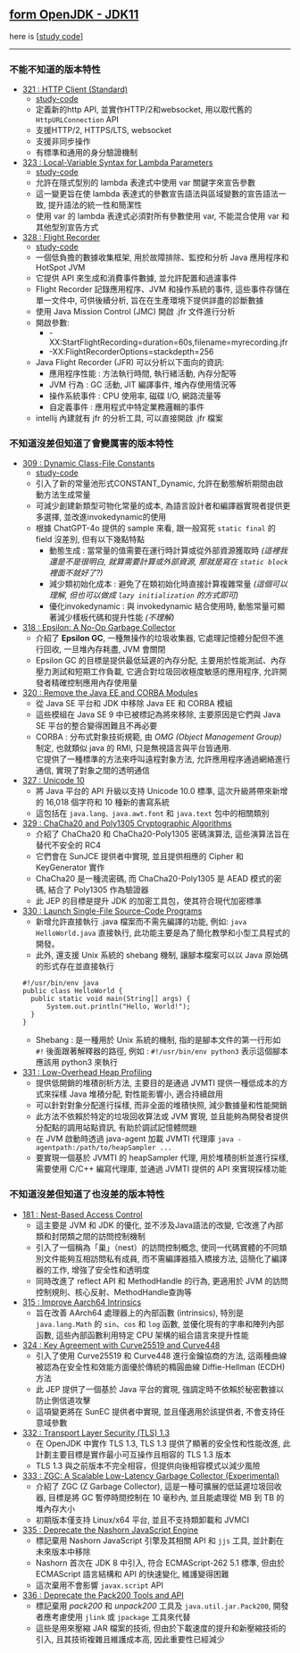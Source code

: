 ## [form OpenJDK - JDK11](https://openjdk.org/projects/jdk/11)

here is [[study code](./src/test/java/org/aery/study/jdk11)]

---

### 不能不知道的版本特性

- [321 : HTTP Client (Standard)](https://openjdk.org/jeps/321)
    - [study-code](./src/test/java/org/aery/study/jdk11/JEP321_Http2.java)
    - 定義新的http API, 並實作HTTP/2和websocket, 用以取代舊的`HttpURLConnection` API
    - 支援HTTP/2, HTTPS/LTS, websocket
    - 支援非同步操作
    - 有標準和通用的身分驗證機制
- [323 : Local-Variable Syntax for Lambda Parameters](https://openjdk.org/jeps/323)
    - [study-code](./src/test/java/org/aery/study/jdk11/JEP323_Local_Variable_Syntax_for_Lambda_Parameters.java)
    - 允許在隱式型別的 lambda 表達式中使用 var 關鍵字來宣告參數
    - 這一變更旨在使 lambda 表達式的參數宣告語法與區域變數的宣告語法一致, 提升語法的統一性和簡潔性
    - 使用 var 的 lambda 表達式必須對所有參數使用 var, 不能混合使用 var 和其他型別宣告方式
- [328 : Flight Recorder](https://openjdk.org/jeps/328)
    - [study-code](./src/test/java/org/aery/study/jdk11/JEP328_Flight_Recorder.java)
    - 一個低負擔的數據收集框架, 用於故障排除、監控和分析 Java 應用程序和 HotSpot JVM
    - 它提供 API 來生成和消費事件數據, 並允許配置和過濾事件
    - Flight Recorder 記錄應用程序、JVM 和操作系統的事件, 這些事件存儲在單一文件中, 可供後續分析, 旨在在生產環境下提供詳盡的診斷數據
    - 使用 Java Mission Control (JMC) 開啟 .jfr 文件進行分析
    - 開啟參數:
        - -XX:StartFlightRecording=duration=60s,filename=myrecording.jfr
        - -XX:FlightRecorderOptions=stackdepth=256
    - Java Flight Recorder (JFR) 可以分析以下面向的資訊:
        - 應用程序性能 : 方法執行時間, 執行緒活動, 內存分配等
        - JVM 行為 : GC 活動, JIT 編譯事件, 堆內存使用情況等
        - 操作系統事件 : CPU 使用率, 磁碟 I/O, 網路流量等
        - 自定義事件 : 應用程式中特定業務邏輯的事件
    - intellij 內建就有 jfr 的分析工具, 可以直接開啟 .jfr 檔案

### 不知道沒差但知道了會變厲害的版本特性

- [309 : Dynamic Class-File Constants](https://openjdk.org/jeps/309)
    - [study-code](./src/test/java/org/aery/study/jdk11/JEP309_Dynamic_Class_File_Constants.java)
    - 引入了新的常量池形式CONSTANT_Dynamic, 允許在動態解析期間由啟動方法生成常量
    - 可減少創建新類型可物化常量的成本, 為語言設計者和編譯器實現者提供更多選擇, 並改進invokedynamic的使用
    - 根據 ChatGPT-4o 提供的 sample 來看, 跟一般寫死 `static final` 的 field 沒差別, 但有以下幾點特點
        - 動態生成 : 當常量的值需要在運行時計算或從外部資源獲取時 *(這裡我還是不是很明白, 就算需要計算或外部資源, 那就是寫在 `static block`
          裡面不就好了?)*
        - 減少類初始化成本 : 避免了在類初始化時直接計算複雜常量 *(這個可以理解, 但也可以做成 `lazy initialization` 的方式即可)*
        - 優化invokedynamic : 與 invokedynamic 結合使用時, 動態常量可顯著減少樣板代碼和提升性能 *(不理解)*
- [318 : Epsilon: A No-Op Garbage Collector](https://openjdk.org/jeps/318)
    - 介紹了 **Epsilon GC**, 一種無操作的垃圾收集器, 它處理記憶體分配但不進行回收, 一旦堆內存耗盡, JVM 會關閉
    - Epsilon GC 的目標是提供最低延遲的內存分配, 主要用於性能測試、內存壓力測試和短期工作負載, 它適合對垃圾回收極度敏感的應用程序, 允許開發者精確控制應用內存使用量
- [320 : Remove the Java EE and CORBA Modules](https://openjdk.org/jeps/320)
    - 從 Java SE 平台和 JDK 中移除 Java EE 和 CORBA 模組
    - 這些模組在 Java SE 9 中已被標記為將來移除, 主要原因是它們與 Java SE 平台的整合變得困難且不再必要
    - CORBA : 分布式對象技術規範, 由 *OMG (Object Management Group)* 制定, 也就類似 java 的 RMI, 只是無視語言與平台皆通用. \
      它提供了一種標準的方法來呼叫遠程對象方法, 允許應用程序通過網絡進行通信, 實現了對象之間的透明通信
- [327 : Unicode 10](https://openjdk.org/jeps/327)
    - 將 Java 平台的 API 升級以支持 Unicode 10.0 標準, 這次升級將帶來新增的 16,018 個字符和 10 種新的書寫系統
    - 這包括在 `java.lang、java.awt.font` 和 `java.text` 包中的相關類別
- [329 : ChaCha20 and Poly1305 Cryptographic Algorithms](https://openjdk.org/jeps/329)
    - 介紹了 ChaCha20 和 ChaCha20-Poly1305 密碼演算法, 這些演算法旨在替代不安全的 RC4
    - 它們會在 SunJCE 提供者中實現, 並且提供相應的 Cipher 和 KeyGenerator 實作
    - ChaCha20 是一種流密碼, 而 ChaCha20-Poly1305 是 AEAD 模式的密碼, 結合了 Poly1305 作為驗證器
    - 此 JEP 的目標是提升 JDK 的加密工具包，使其符合現代加密標準
- [330 : Launch Single-File Source-Code Programs](https://openjdk.org/jeps/330)
    - 新增允許直接執行 .java 檔案而不需先編譯的功能, 例如: `java HelloWorld.java` 直接執行, 此功能主要是為了簡化教學和小型工具程式的開發。
    - 此外, 還支援 Unix 系統的 shebang 機制, 讓腳本檔案可以以 Java 原始碼的形式存在並直接執行
  ```
  #!/usr/bin/env java
  public class HelloWorld {
    public static void main(String[] args) {
        System.out.println("Hello, World!");
    }
  }
  ```
    - Shebang : 是一種用於 Unix 系統的機制, 指的是腳本文件的第一行形如 `#!` 後面跟著解釋器的路徑, 例如 : `#!/usr/bin/env python3` 表示這個腳本應該用
      python3 來執行
- [331 : Low-Overhead Heap Profiling](https://openjdk.org/jeps/331)
    - 提供低開銷的堆積剖析方法, 主要目的是通過 JVMTI 提供一種低成本的方式來採樣 Java 堆積分配, 對性能影響小, 適合持續啟用
    - 可以針對對象分配進行採樣, 而非全面的堆積快照, 減少數據量和性能開銷
    - 此方法不依賴於特定的垃圾回收算法或 JVM 實現, 並且能夠為開發者提供分配點的調用站點資訊, 有助於調試記憶體問題
    - 在 JVM 啟動時透過 java-agent 加載 JVMTI 代理庫 `java -agentpath:/path/to/heapSampler ...`
    - 要實現一個基於 JVMTI 的 heapSampler 代理, 用於堆積剖析並進行採樣, 需要使用 C/C++ 編寫代理庫, 並通過 JVMTI 提供的 API 來實現採樣功能

### 不知道沒差但知道了也沒差的版本特性

- [181 : Nest-Based Access Control](https://openjdk.org/jeps/181)
    - 這主要是 JVM 和 JDK 的優化, 並不涉及Java語法的改變, 它改進了內部類和封閉類之間的訪問控制機制
    - 引入了一個稱為「巢」（nest）的訪問控制概念, 使同一代碼實體的不同類別文件能夠互相訪問私有成員, 而不需編譯器插入橋接方法, 這簡化了編譯器的工作,
      增強了安全性和透明度
    - 同時改進了 reflect API 和 MethodHandle 的行為, 更適用於 JVM 的訪問控制規則、核心反射、MethodHandle查詢等
- [315 : Improve Aarch64 Intrinsics](https://openjdk.org/jeps/315)
    - 旨在改善 AArch64 處理器上的內部函數 (intrinsics), 特別是 `java.lang.Math` 的 `sin`、`cos` 和 `log` 函數, 並優化現有的字串和陣列內部函數,
      這些內部函數利用特定 CPU 架構的組合語言來提升性能
- [324 : Key Agreement with Curve25519 and Curve448](https://openjdk.org/jeps/324)
    - 引入了使用 Curve25519 和 Curve448 進行金鑰協商的方法, 這兩種曲線被認為在安全性和效能方面優於傳統的橢圓曲線 Diffie-Hellman (ECDH) 方法
    - 此 JEP 提供了一個基於 Java 平台的實現, 強調定時不依賴於秘密數據以防止側信道攻擊
    - 這項變更將在 SunEC 提供者中實現, 並且僅適用於該提供者, 不會支持任意域參數
- [332 : Transport Layer Security (TLS) 1.3](https://openjdk.org/jeps/332)
    - 在 OpenJDK 中實作 TLS 1.3, TLS 1.3 提供了顯著的安全性和性能改進, 此計劃主要目標是實作最小可互操作且相容的 TLS 1.3 版本
    - TLS 1.3 與之前版本不完全相容，但提供向後相容模式以減少風險
- [333 : ZGC: A Scalable Low-Latency Garbage Collector (Experimental)](https://openjdk.org/jeps/333)
    - 介紹了 ZGC (Z Garbage Collector), 這是一種可擴展的低延遲垃圾回收器, 目標是將 GC 暫停時間控制在 10 毫秒內, 並且能處理從 MB 到 TB 的堆內存大小
    - 初期版本僅支持 Linux/x64 平台, 並且不支持類卸載和 JVMCI
- [335 : Deprecate the Nashorn JavaScript Engine](https://openjdk.org/jeps/335)
    - 標記棄用 Nashorn JavaScript 引擎及其相關 API 和 `jjs` 工具, 並計劃在未來版本中移除
    - Nashorn 首次在 JDK 8 中引入, 符合 ECMAScript-262 5.1 標準, 但由於 ECMAScript 語言結構和 API 的快速變化, 維護變得困難
    - 這次棄用不會影響 `javax.script` API
- [336 : Deprecate the Pack200 Tools and API](https://openjdk.org/jeps/336)
    - 標記棄用 *pack200* 和 *unpack200* 工具及 `java.util.jar.Pack200`, 開發者應考慮使用 `jlink` 或 `jpackage` 工具來代替
    - 這些是用來壓縮 JAR 檔案的技術, 但由於下載速度的提升和新壓縮技術的引入, 且其技術複雜且維護成本高, 因此重要性已經減少
